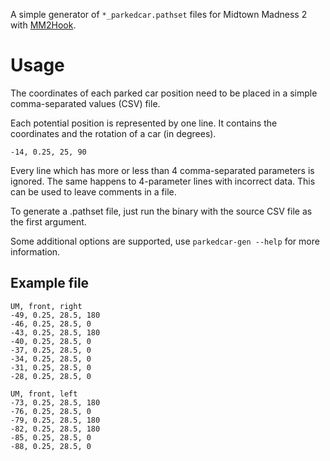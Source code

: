 A simple generator of `*_parkedcar.pathset` files for Midtown Madness 2 with
[MM2Hook](https://github.com/Dummiesman/mm2hook).

Usage
=====

The coordinates of each parked car position need to be placed in a simple
comma-separated values (CSV) file.

Each potential position is represented by one line. It contains the coordinates
and the rotation of a car (in degrees).

```csv
-14, 0.25, 25, 90
```

Every line which has more or less than 4 comma-separated parameters is ignored.
The same happens to 4-parameter lines with incorrect data. This can be used
to leave comments in a file.

To generate a .pathset file, just run the binary with the source CSV file as
the first argument.

Some additional options are supported, use `parkedcar-gen --help` for more
information.

Example file
------------

```csv
UM, front, right
-49, 0.25, 28.5, 180
-46, 0.25, 28.5, 0
-43, 0.25, 28.5, 180
-40, 0.25, 28.5, 0
-37, 0.25, 28.5, 0
-34, 0.25, 28.5, 0
-31, 0.25, 28.5, 0
-28, 0.25, 28.5, 0

UM, front, left
-73, 0.25, 28.5, 180
-76, 0.25, 28.5, 0
-79, 0.25, 28.5, 180
-82, 0.25, 28.5, 180
-85, 0.25, 28.5, 0
-88, 0.25, 28.5, 0
```
